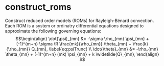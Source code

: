 # construct_roms
Construct reduced order models (ROMs) for Rayleigh-Bénard convection. Each ROM is a system or ordinatry differential equations designed to approximate the following governing  equations:
$$\begin{align} 
    \dot{\psi}_{mn} &= -\sigma \rho_{mn} \psi_{mn} + (-1)^{m+n} \sigma \R \frac{mk}{\rho_{mn}} \theta_{mn} + \frac{k}{\rho_{mn}} Q_{mn}, \label{eq:psiTrunc} \\
     \dot{\theta}_{mn} &= -\rho_{mn} \theta_{mn} + (-1)^{m+n} (mk) \psi_{mn} + k \widetilde{Q}_{mn},
 \end{align}
$$
